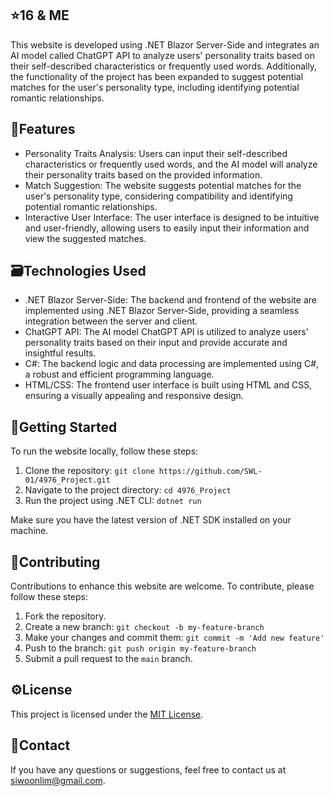 ## ⭐16 & ME

This website is developed using .NET Blazor Server-Side and integrates an AI model called ChatGPT API to analyze users' personality traits based on their self-described characteristics or frequently used words. Additionally, the functionality of the project has been expanded to suggest potential matches for the user's personality type, including identifying potential romantic relationships.

## 📝Features

- Personality Traits Analysis: Users can input their self-described characteristics or frequently used words, and the AI model will analyze their personality traits based on the provided information.
- Match Suggestion: The website suggests potential matches for the user's personality type, considering compatibility and identifying potential romantic relationships.
- Interactive User Interface: The user interface is designed to be intuitive and user-friendly, allowing users to easily input their information and view the suggested matches.

## 🗃Technologies Used

- .NET Blazor Server-Side: The backend and frontend of the website are implemented using .NET Blazor Server-Side, providing a seamless integration between the server and client.
- ChatGPT API: The AI model ChatGPT API is utilized to analyze users' personality traits based on their input and provide accurate and insightful results.
- C#: The backend logic and data processing are implemented using C#, a robust and efficient programming language.
- HTML/CSS: The frontend user interface is built using HTML and CSS, ensuring a visually appealing and responsive design.

## 🌱Getting Started

To run the website locally, follow these steps:

1. Clone the repository: `git clone https://github.com/SWL-01/4976_Project.git`
2. Navigate to the project directory: `cd 4976_Project`
3. Run the project using .NET CLI: `dotnet run`

Make sure you have the latest version of .NET SDK installed on your machine.

## 📁Contributing

Contributions to enhance this website are welcome. To contribute, please follow these steps:

1. Fork the repository.
2. Create a new branch: `git checkout -b my-feature-branch`
3. Make your changes and commit them: `git commit -m 'Add new feature'`
4. Push to the branch: `git push origin my-feature-branch`
5. Submit a pull request to the `main` branch.

## ⚙License

This project is licensed under the [MIT License](LICENSE).

## 🌿Contact

If you have any questions or suggestions, feel free to contact us at [siwoonlim@gmail.com](siwoonlim@gmail.com).
